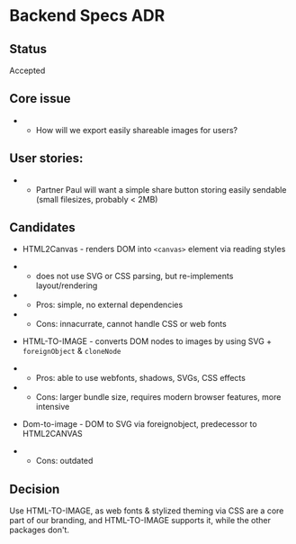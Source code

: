 # Backend Specs ADR

## Status

Accepted

##  Core issue
- - How will we export easily shareable images for users?

## User stories: 
- - Partner Paul will want a simple share button storing easily sendable (small filesizes, probably < 2MB)

## Candidates

- HTML2Canvas - renders DOM into `<canvas>` element via reading styles
- - does not use SVG or CSS parsing, but re-implements layout/rendering
- - Pros: simple, no external dependencies
- - Cons: innacurrate, cannot handle CSS or web fonts

- HTML-TO-IMAGE - converts DOM nodes to images by using SVG + `foreignObject` & `cloneNode`
- - Pros: able to use webfonts, shadows, SVGs, CSS effects
- - Cons: larger bundle size, requires modern browser features, more intensive

- Dom-to-image - DOM to SVG via foreignobject, predecessor to HTML2CANVAS
- - Cons: outdated

## Decision

Use HTML-TO-IMAGE, as web fonts & stylized theming via CSS are a core part of our branding, and HTML-TO-IMAGE supports it, while the other packages don't.